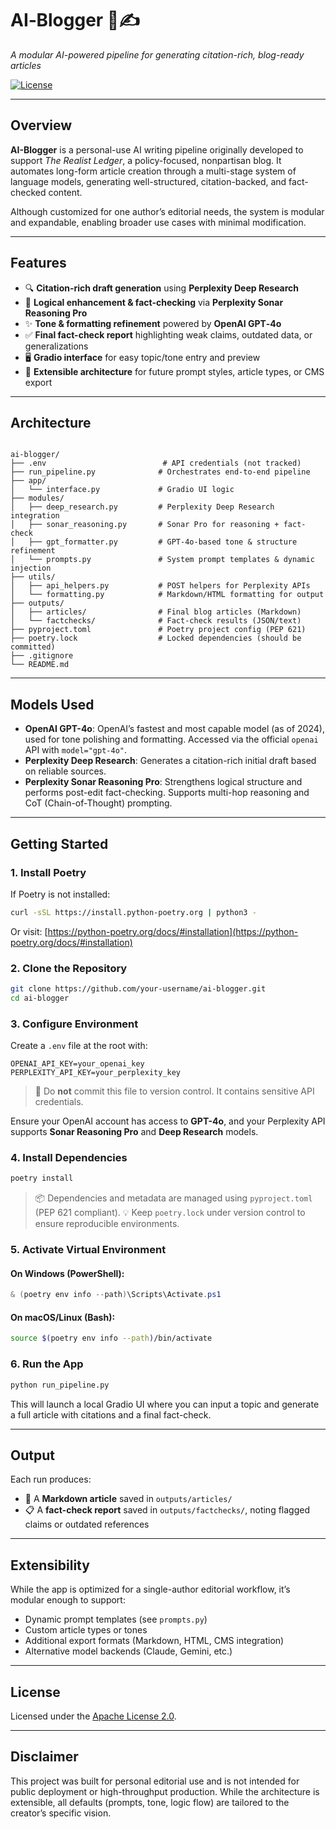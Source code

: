 # AI‑Blogger 🧠✍️  
*A modular AI-powered pipeline for generating citation-rich, blog-ready articles*

[![License](https://img.shields.io/badge/license-Apache%202.0-blue.svg)](LICENSE)

---

## Overview

**AI-Blogger** is a personal-use AI writing pipeline originally developed to support *The Realist Ledger*, a policy-focused, nonpartisan blog. It automates long-form article creation through a multi-stage system of language models, generating well-structured, citation-backed, and fact-checked content.

Although customized for one author’s editorial needs, the system is modular and expandable, enabling broader use cases with minimal modification.

---

## Features

- 🔍 **Citation-rich draft generation** using **Perplexity Deep Research**
- 🧠 **Logical enhancement & fact-checking** via **Perplexity Sonar Reasoning Pro**
- ✨ **Tone & formatting refinement** powered by **OpenAI GPT‑4o**
- ✅ **Final fact-check report** highlighting weak claims, outdated data, or generalizations
- 🖥️ **Gradio interface** for easy topic/tone entry and preview
- 🔧 **Extensible architecture** for future prompt styles, article types, or CMS export

---

## Architecture

```

ai-blogger/
├── .env                          # API credentials (not tracked)
├── run_pipeline.py              # Orchestrates end-to-end pipeline
├── app/
│   └── interface.py             # Gradio UI logic
├── modules/
│   ├── deep_research.py         # Perplexity Deep Research integration
│   ├── sonar_reasoning.py       # Sonar Pro for reasoning + fact-check
│   ├── gpt_formatter.py         # GPT‑4o-based tone & structure refinement
│   └── prompts.py               # System prompt templates & dynamic injection
├── utils/
│   ├── api_helpers.py           # POST helpers for Perplexity APIs
│   └── formatting.py            # Markdown/HTML formatting for output
├── outputs/
│   ├── articles/                # Final blog articles (Markdown)
│   └── factchecks/              # Fact-check results (JSON/text)
├── pyproject.toml               # Poetry project config (PEP 621)
├── poetry.lock                  # Locked dependencies (should be committed)
├── .gitignore
└── README.md

```

---

## Models Used

- **OpenAI GPT-4o**: OpenAI’s fastest and most capable model (as of 2024), used for tone polishing and formatting. Accessed via the official `openai` API with `model="gpt-4o"`.
- **Perplexity Deep Research**: Generates a citation-rich initial draft based on reliable sources.
- **Perplexity Sonar Reasoning Pro**: Strengthens logical structure and performs post-edit fact-checking. Supports multi-hop reasoning and CoT (Chain-of-Thought) prompting.

---

## Getting Started

### 1. Install Poetry

If Poetry is not installed:

```bash
curl -sSL https://install.python-poetry.org | python3 -
````

Or visit: [https://python-poetry.org/docs/#installation](https://python-poetry.org/docs/#installation)

### 2. Clone the Repository

```bash
git clone https://github.com/your-username/ai-blogger.git
cd ai-blogger
```

### 3. Configure Environment

Create a `.env` file at the root with:

```env
OPENAI_API_KEY=your_openai_key
PERPLEXITY_API_KEY=your_perplexity_key
```

> 🔐 Do **not** commit this file to version control. It contains sensitive API credentials.

Ensure your OpenAI account has access to **GPT-4o**, and your Perplexity API supports **Sonar Reasoning Pro** and **Deep Research** models.

### 4. Install Dependencies

```bash
poetry install
```

> 📦 Dependencies and metadata are managed using `pyproject.toml` (PEP 621 compliant).
> 💡 Keep `poetry.lock` under version control to ensure reproducible environments.

### 5. Activate Virtual Environment

#### On **Windows** (PowerShell):

```powershell
& (poetry env info --path)\Scripts\Activate.ps1
```

#### On **macOS/Linux** (Bash):

```bash
source $(poetry env info --path)/bin/activate
```

### 6. Run the App

```bash
python run_pipeline.py
```

This will launch a local Gradio UI where you can input a topic and generate a full article with citations and a final fact-check.

---

## Output

Each run produces:

* 📝 A **Markdown article** saved in `outputs/articles/`
* 📋 A **fact-check report** saved in `outputs/factchecks/`, noting flagged claims or outdated references

---

## Extensibility

While the app is optimized for a single-author editorial workflow, it’s modular enough to support:

* Dynamic prompt templates (see `prompts.py`)
* Custom article types or tones
* Additional export formats (Markdown, HTML, CMS integration)
* Alternative model backends (Claude, Gemini, etc.)

---

## License

Licensed under the [Apache License 2.0](LICENSE).

---

## Disclaimer

This project was built for personal editorial use and is not intended for public deployment or high-throughput production. While the architecture is extensible, all defaults (prompts, tone, logic flow) are tailored to the creator’s specific vision.